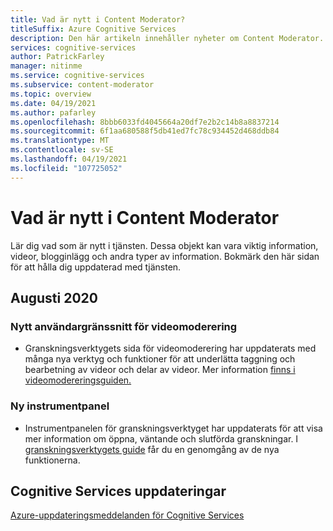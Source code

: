 ```yaml
---
title: Vad är nytt i Content Moderator?
titleSuffix: Azure Cognitive Services
description: Den här artikeln innehåller nyheter om Content Moderator.
services: cognitive-services
author: PatrickFarley
manager: nitinme
ms.service: cognitive-services
ms.subservice: content-moderator
ms.topic: overview
ms.date: 04/19/2021
ms.author: pafarley
ms.openlocfilehash: 8bbb6033fd4045664a20df7e2b2c14b8a8837214
ms.sourcegitcommit: 6f1aa680588f5db41ed7fc78c934452d468ddb84
ms.translationtype: MT
ms.contentlocale: sv-SE
ms.lasthandoff: 04/19/2021
ms.locfileid: "107725052"
---
```

# <a name="whats-new-in-content-moderator"></a>Vad är nytt i Content Moderator

Lär dig vad som är nytt i tjänsten. Dessa objekt kan vara viktig information, videor, blogginlägg och andra typer av information. Bokmärk den här sidan för att hålla dig uppdaterad med tjänsten.

## <a name="august-2020"></a>Augusti 2020

### <a name="new-video-moderation-ui"></a>Nytt användargränssnitt för videomoderering

* Granskningsverktygets sida för videomoderering har uppdaterats med många nya verktyg och funktioner för att underlätta taggning och bearbetning av videor och delar av videor. Mer information [finns i videomodereringsguiden.](./video-moderation-human-review.md)

### <a name="new-dashboard"></a>Ny instrumentpanel

* Instrumentpanelen för granskningsverktyget har uppdaterats för att visa mer information om öppna, väntande och slutförda granskningar. I [granskningsverktygets guide](./Review-Tool-User-Guide/human-in-the-loop.md) får du en genomgång av de nya funktionerna.

## <a name="cognitive-services-updates"></a>Cognitive Services uppdateringar

[Azure-uppdateringsmeddelanden för Cognitive Services](https://azure.microsoft.com/updates/?product=cognitive-services)
